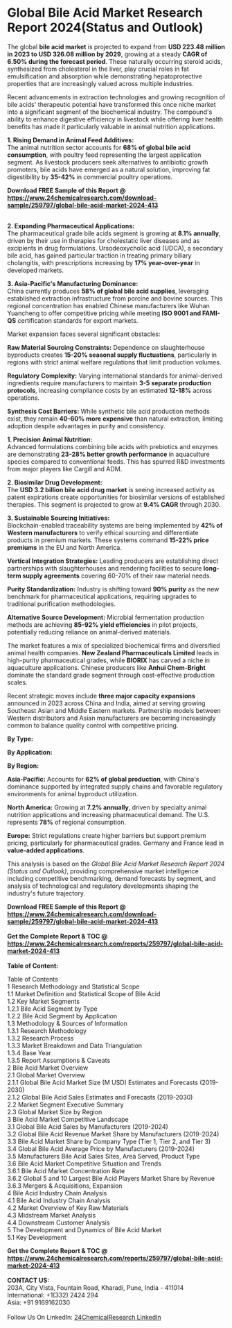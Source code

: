 <h1>Global Bile Acid Market Research Report 2024(Status and Outlook)</h1><p>The global <strong>bile acid market</strong> is projected to expand from <strong>USD 223.48 million in 2023 to USD 326.08 million by 2029</strong>, growing at a steady <strong>CAGR of 6.50% during the forecast period</strong>. These naturally occurring steroid acids, synthesized from cholesterol in the liver, play crucial roles in fat emulsification and absorption while demonstrating hepatoprotective properties that are increasingly valued across multiple industries.</p><p>Recent advancements in extraction technologies and growing recognition of bile acids' therapeutic potential have transformed this once niche market into a significant segment of the biochemical industry. The compound's ability to enhance digestive efficiency in livestock while offering liver health benefits has made it particularly valuable in animal nutrition applications.</p><p><strong>1. Rising Demand in Animal Feed Additives:</strong><br>
The animal nutrition sector accounts for <strong>68% of global bile acid consumption</strong>, with poultry feed representing the largest application segment. As livestock producers seek alternatives to antibiotic growth promoters, bile acids have emerged as a natural solution, improving fat digestibility by <strong>35-42%</strong> in commercial poultry operations.</p><div><b>Download FREE Sample of this Report @ 
            <a href="https://www.24chemicalresearch.com/download-sample/259797/global-bile-acid-market-2024-413">
            https://www.24chemicalresearch.com/download-sample/259797/global-bile-acid-market-2024-413</a></b></div><br><p><strong>2. Expanding Pharmaceutical Applications:</strong><br>
The pharmaceutical grade bile acids segment is growing at <strong>8.1% annually</strong>, driven by their use in therapies for cholestatic liver diseases and as excipients in drug formulations. Ursodeoxycholic acid (UDCA), a secondary bile acid, has gained particular traction in treating primary biliary cholangitis, with prescriptions increasing by <strong>17% year-over-year</strong> in developed markets.</p><p><strong>3. Asia-Pacific's Manufacturing Dominance:</strong><br>
China currently produces <strong>58% of global bile acid supplies</strong>, leveraging established extraction infrastructure from porcine and bovine sources. This regional concentration has enabled Chinese manufacturers like Wuhan Yuancheng to offer competitive pricing while meeting <strong>ISO 9001 and FAMI-QS</strong> certification standards for export markets.</p><p>Market expansion faces several significant obstacles:</p><p><strong>Raw Material Sourcing Constraints:</strong> Dependence on slaughterhouse byproducts creates <strong>15-20% seasonal supply fluctuations</strong>, particularly in regions with strict animal welfare regulations that limit production volumes.</p><p><strong>Regulatory Complexity:</strong> Varying international standards for animal-derived ingredients require manufacturers to maintain <strong>3-5 separate production protocols</strong>, increasing compliance costs by an estimated <strong>12-18%</strong> across operations.</p><p><strong>Synthesis Cost Barriers:</strong> While synthetic bile acid production methods exist, they remain <strong>40-60% more expensive</strong> than natural extraction, limiting adoption despite advantages in purity and consistency.</p><p><strong>1. Precision Animal Nutrition:</strong><br>
Advanced formulations combining bile acids with prebiotics and enzymes are demonstrating <strong>23-28% better growth performance</strong> in aquaculture species compared to conventional feeds. This has spurred R&amp;D investments from major players like Cargill and ADM.</p><p><strong>2. Biosimilar Drug Development:</strong><br>
The <strong>USD 3.2 billion bile acid drug market</strong> is seeing increased activity as patent expirations create opportunities for biosimilar versions of established therapies. This segment is projected to grow at <strong>9.4% CAGR</strong> through 2030.</p><p><strong>3. Sustainable Sourcing Initiatives:</strong><br>
Blockchain-enabled traceability systems are being implemented by <strong>42% of Western manufacturers</strong> to verify ethical sourcing and differentiate products in premium markets. These systems command <strong>15-22% price premiums</strong> in the EU and North America.</p><p><strong>Vertical Integration Strategies:</strong> Leading producers are establishing direct partnerships with slaughterhouses and rendering facilities to secure <strong>long-term supply agreements</strong> covering 60-70% of their raw material needs.</p><p><strong>Purity Standardization:</strong> Industry is shifting toward <strong>90% purity</strong> as the new benchmark for pharmaceutical applications, requiring upgrades to traditional purification methodologies.</p><p><strong>Alternative Source Development:</strong> Microbial fermentation production methods are achieving <strong>85-92% yield efficiencies</strong> in pilot projects, potentially reducing reliance on animal-derived materials.</p><p>The market features a mix of specialized biochemical firms and diversified animal health companies. <strong>New Zealand Pharmaceuticals Limited</strong> leads in high-purity pharmaceutical grades, while <strong>BIORIX</strong> has carved a niche in aquaculture applications. Chinese producers like <strong>Anhui Chem-Bright</strong> dominate the standard grade segment through cost-effective production scales.</p><p>Recent strategic moves include <strong>three major capacity expansions</strong> announced in 2023 across China and India, aimed at serving growing Southeast Asian and Middle Eastern markets. Partnership models between Western distributors and Asian manufacturers are becoming increasingly common to balance quality control with competitive pricing.</p><p><strong>By Type:</strong></p><p><strong>By Application:</strong></p><p><strong>By Region:</strong></p><p><strong>Asia-Pacific:</strong> Accounts for <strong>62% of global production</strong>, with China's dominance supported by integrated supply chains and favorable regulatory environments for animal byproduct utilization.</p><p><strong>North America:</strong> Growing at <strong>7.2% annually</strong>, driven by specialty animal nutrition applications and increasing pharmaceutical demand. The U.S. represents <strong>78%</strong> of regional consumption.</p><p><strong>Europe:</strong> Strict regulations create higher barriers but support premium pricing, particularly for pharmaceutical grades. Germany and France lead in <strong>value-added applications</strong>.</p><p>This analysis is based on the <em>Global Bile Acid Market Research Report 2024 (Status and Outlook)</em>, providing comprehensive market intelligence including competitive benchmarking, demand forecasts by segment, and analysis of technological and regulatory developments shaping the industry's future trajectory.</p><div><b>Download FREE Sample of this Report @ 
            <a href="https://www.24chemicalresearch.com/download-sample/259797/global-bile-acid-market-2024-413">
            https://www.24chemicalresearch.com/download-sample/259797/global-bile-acid-market-2024-413</a></b></div><br><div><b>Get the Complete Report & TOC @ 
            <a href="https://www.24chemicalresearch.com/reports/259797/global-bile-acid-market-2024-413">
            https://www.24chemicalresearch.com/reports/259797/global-bile-acid-market-2024-413</a></b></div><br>
            <b>Table of Content:</b><p>Table of Contents<br />
1 Research Methodology and Statistical Scope<br />
1.1 Market Definition and Statistical Scope of Bile Acid<br />
1.2 Key Market Segments<br />
1.2.1 Bile Acid Segment by Type<br />
1.2.2 Bile Acid Segment by Application<br />
1.3 Methodology & Sources of Information<br />
1.3.1 Research Methodology<br />
1.3.2 Research Process<br />
1.3.3 Market Breakdown and Data Triangulation<br />
1.3.4 Base Year<br />
1.3.5 Report Assumptions & Caveats<br />
2 Bile Acid Market Overview<br />
2.1 Global Market Overview<br />
2.1.1 Global Bile Acid Market Size (M USD) Estimates and Forecasts (2019-2030)<br />
2.1.2 Global Bile Acid Sales Estimates and Forecasts (2019-2030)<br />
2.2 Market Segment Executive Summary<br />
2.3 Global Market Size by Region<br />
3 Bile Acid Market Competitive Landscape<br />
3.1 Global Bile Acid Sales by Manufacturers (2019-2024)<br />
3.2 Global Bile Acid Revenue Market Share by Manufacturers (2019-2024)<br />
3.3 Bile Acid Market Share by Company Type (Tier 1, Tier 2, and Tier 3)<br />
3.4 Global Bile Acid Average Price by Manufacturers (2019-2024)<br />
3.5 Manufacturers Bile Acid Sales Sites, Area Served, Product Type<br />
3.6 Bile Acid Market Competitive Situation and Trends<br />
3.6.1 Bile Acid Market Concentration Rate<br />
3.6.2 Global 5 and 10 Largest Bile Acid Players Market Share by Revenue<br />
3.6.3 Mergers & Acquisitions, Expansion<br />
4 Bile Acid Industry Chain Analysis<br />
4.1 Bile Acid Industry Chain Analysis<br />
4.2 Market Overview of Key Raw Materials<br />
4.3 Midstream Market Analysis<br />
4.4 Downstream Customer Analysis<br />
5 The Development and Dynamics of Bile Acid Market <br />
5.1 Key Development</p><div><b>Get the Complete Report & TOC @ 
            <a href="https://www.24chemicalresearch.com/reports/259797/global-bile-acid-market-2024-413">
            https://www.24chemicalresearch.com/reports/259797/global-bile-acid-market-2024-413</a></b></div><br><b>CONTACT US:</b><br>
            203A, City Vista, Fountain Road, Kharadi, Pune, India - 411014<br>
            International: +1(332) 2424 294<br>
            Asia: +91 9169162030 <br><br>
            Follow Us On LinkedIn: <a href="https://www.linkedin.com/company/24chemicalresearch/">24ChemicalResearch LinkedIn</a>
